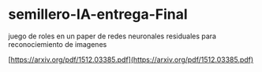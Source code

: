 # semillero-IA-entrega-Final
juego de roles en un paper de redes neuronales residuales para reconociemiento de imagenes

[https://arxiv.org/pdf/1512.03385.pdf](https://arxiv.org/pdf/1512.03385.pdf)
